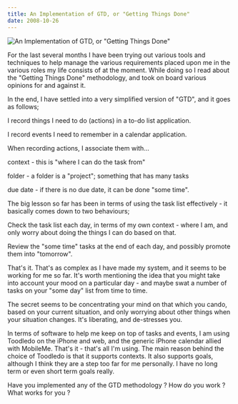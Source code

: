 ```yaml
---
title: An Implementation of GTD, or "Getting Things Done"
date: 2008-10-26
---
```


![An Implementation of GTD, or "Getting Things Done"](https://source.unsplash.com/4v9Kk01mEbY/1600x900)

For the last several months I have been trying out various tools and techniques to help manage the various requirements placed upon me in the various roles my life consists of at the moment. While doing so I read about the "Getting Things Done" methodology, and took on board various opinions for and against it.

In the end, I have settled into a very simplified version of "GTD", and it goes as follows;

I record things I need to do (actions) in a to-do list application.

I record events I need to remember in a calendar application.

When recording actions, I associate them with...

context - this is "where I can do the task from"

folder - a folder is a "project"; something that has many tasks

due date - if there is no due date, it can be done "some time".

The big lesson so far has been in terms of using the task list effectively - it basically comes down to two behaviours;

Check the task list each day, in terms of my own context - where I am, and only worry about doing the things I can do based on that.

Review the "some time" tasks at the end of each day, and possibly promote them into "tomorrow".

That's it. That's as complex as I have made my system, and it seems to be working for me so far. It's worth mentioning the idea that you might take into account your mood on a particular day - and maybe swat a number of tasks on your "some day" list from time to time.

The secret seems to be concentrating your mind on that which you cando, based on your current situation, and only worrying about other things when your situation changes. It's liberating, and de-stresses you.

In terms of software to help me keep on top of tasks and events, I am using Toodledo on the iPhone and web, and the generic iPhone calendar allied with MobileMe. That's it - that's all I'm using. The main reason behind the choice of Toodledo is that it supports contexts. It also supports goals, although I think they are a step too far for me personally. I have no long term or even short term goals really.

Have you implemented any of the GTD methodology ? How do you work ? What works for you ?